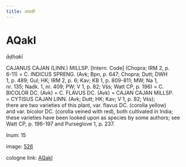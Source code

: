 ```yaml
---
title: आढकी
---
```


# AQakI

<i>āḍhakī</i>  <div n="P" /><bot>CAJANUS CAJAN (LINN.) MILLSP.</bot> [Intern. Code] (Chopra; IRM 2, p. <div n="lb" />6-11) = <bot>C. INDICUS SPRENG.</bot> (Avk; Bpn, p. 647; Chopra; Dutt; DWH <div n="lb" />1, p. 489; Gul; HK; IRM 2, p. 6; Kav; KB 1, p. 809-811; MW; Na 1, <div n="lb" />nr. 135; Nadk. 1, nr. 409; PW; V 1, p. 82; Vśs; Watt CP, p. 196) = <bot>C. <div n="lb" />BICOLOR DC.</bot> (Avk) = <bot>C. FLAVUS DC.</bot> (Avk) = <bot>CAJAN CAJAN MILLSP.</bot> <div n="lb" />= <bot>CYTISUS CAJAN LINN.</bot> (Avk; Dutt; HK; Kav; V 1, p. 82; Vśs); <div n="lb" />there are two varieties of this plant, var. flavus <bot>DC.</bot> (corolla yellow) <div n="lb" />and var. bicolor <bot>DC.</bot> (corolla veined with red), both cultivated in India; <div n="lb" />these varieties have been looked upon as species by some authors; see <div n="lb" />Watt CP, p. 196-197 and Purseglove 1, p. 237.

lnum: 15

image: [526](https://www.sanskrit-lexicon.uni-koeln.de/scans/csl-apidev/servepdf.php?dict=snp&page=526)

cologne link: [AQakI](https://sanskrit-lexicon.uni-koeln.de/scans/csl-apidev/getword.php?dict=snp&key=AQakI)

